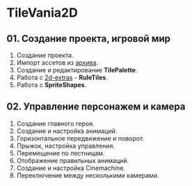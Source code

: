 # TileVania2D

## 01. Создание проекта, игровой мир
1. Создание проекта.
2. Импорт ассетов из [архива](https://drive.google.com/open?id=1XojHK5-xMS-rArqV9CuLsmwujj4LpSDb).
3. Создание и редактирование __TilePalette__.
4. Работа с [2d-extras](https://github.com/Unity-Technologies/2d-extras) - __RuleTiles__.
5. Работа с __SpriteShapes__.

## 02. Управление персонажем и камера
1. Создание главного героя.
2. Создание и настройка анимаций.
3. Горизонтальное передвижение и поворот.
4. Прыжок, настройка управления.
5. Перемещение по лестницам.
6. Отображение правильных анимаций.
7. Создание и настройка Cinemachine.
8. Переключение между несколькими камерами.
